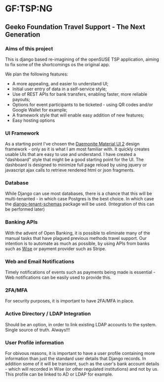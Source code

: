 # GF:TSP:NG
##  Geeko Foundation Travel Support - The Next Generation

### Aims of this project

This is django based re-imagining of the openSUSE TSP application, aiming to fix some of the shortcomings os the original app.

We plan the following features:

- A more appealing, and easier to understand UI;
- Initial user entry of data in a self-service style;
- Use of REST APIs for bank transfers, enabling faster, more reliable payouts;
- Options for event participants to be ticketed - using QR codes and/or Google Wallet for example;
- A framework style that will enable easy addition of new features;
- Easy hosting options

### UI Framework
As a starting point I've chosen the [Daemonite Material UI 2](https://djibe.github.io/material/) design framework - only as it is what I am most familiar with.
It quickly creates usable UIs that are easy to use and understand. I have created a "dashboard" style that might be a good starting point for the UI. 
The dashboard is designed to minimize full page reload by using jquery or javascript ajax calls to retrieve rendered html or json fragments. 

### Database
While Django can use most databases, there is a chance that this will be multi-tenanted - in which case Postgres is the best choice.
In which case the [django-tenant-schemas](https://django-tenant-schemas.readthedocs.io/en/latest/) package will be used. (Integration of this can be performed later)

### Banking APIs
With the advent of Open Banking, it is possible to eliminate many of the manual tasks that have plagued previous methods travel support.
Our intention is to automate as much as possible, by using APIs from banks such as [Wise](https://docs.wise.com/api-docs) or payment provider such as Stripe.

### Web and Email Notifications 
Timely notifications of events such as payments being made is essential - Web notifications can be easily used to provide this.

### 2FA/MFA
For security purposes, it is important to have 2FA/MFA in place. 

### Active Directory / LDAP Integration
Should be an option, in order to link existing LDAP accounts to the system. Single source of truth. Always!!!

### User Profile information
For obivous reasons, it is important to have a user profile containing more information than just the standard user details that Django records.
In addition some of it will be transient, such as the user's bank account details - which will recorded in Wise (or other regulated institutions) and not by us. 
This profile can be linked to AD or LDAP for example.
